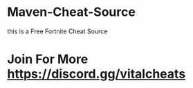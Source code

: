 # Maven-Cheat-Source
this is a Free Fortnite Cheat Source 
# Join For More  https://discord.gg/vitalcheats
